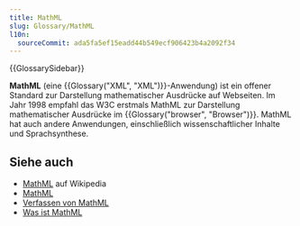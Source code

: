 ```yaml
---
title: MathML
slug: Glossary/MathML
l10n:
  sourceCommit: ada5fa5ef15eadd44b549ecf906423b4a2092f34
---
```


{{GlossarySidebar}}

**MathML** (eine {{Glossary("XML", "XML")}}-Anwendung) ist ein offener Standard zur Darstellung mathematischer Ausdrücke auf Webseiten. Im Jahr 1998 empfahl das W3C erstmals MathML zur Darstellung mathematischer Ausdrücke im {{Glossary("browser", "Browser")}}. MathML hat auch andere Anwendungen, einschließlich wissenschaftlicher Inhalte und Sprachsynthese.

## Siehe auch

- [MathML](https://en.wikipedia.org/wiki/MathML) auf Wikipedia
- [MathML](/de/docs/Web/MathML)
- [Verfassen von MathML](/de/docs/Web/MathML/Authoring)
- [Was ist MathML](https://www.w3.org/Math/whatIsMathML.html)
